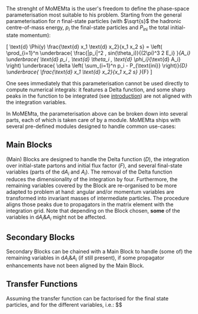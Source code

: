 The strenght of MoMEMta is the user's freedom to define the phase-space parameterisation most suitable to his problem. Starting from the general parameterisation for $n$ final-state particles (with $\sqrt{s}$ the hadronic centre-of-mass energy, $p_i$ the final-state particles and $P_{\text{ini}}$ the total initial-state momentum):

\[
  \text{d} \Phi(y) \frac{\text{d} x_1 \text{d} x_2}{x_1 x_2 s} =
    \left(
      \prod_{i=1}^n \underbrace{ \frac{|p_i|^2 \, sin(\theta_i)}{(2\pi)^3 2 E_i} }_{A_i} \underbrace{ \text{d} p_i \, \text{d} \theta_i \, \text{d} \phi_i}_{\text{d} A_i}
    \right)
    \underbrace{ \delta \left( \sum_{i=1}^n p_i - P_{\text{ini}} \right)}_{D}
    \underbrace{ \frac{\text{d} x_1 \text{d} x_2}{x_1 x_2 s} }_{F}
\]

One sees immediately that this parameterisation cannot be used directly to compute numerical integrals: it features a Delta function, and some sharp peaks in the function to be integrated (see [introduction](introduction)) are not aligned with the integration variables.

In MoMEMta, the parameterisation above can be broken down into several parts, each of which is taken care of by a module. MoMEMta ships with several pre-defined modules designed to handle common use-cases:


## Main Blocks

(Main) Blocks are designed to handle the Delta function ($D$), the integration over initial-state partons and initial flux factor ($F$), and several final-state variables (parts of the $\text{d}A_i$ and $A_i$). The removal of the Delta function reduces the dimensionality of the integration by four. Furthermore, the remaining variables covered by the Block are re-organised to be more adapted to problem at hand: angular and/or momentum variables are transformed into invariant masses of intermediate particles. The procedure aligns those peaks due to propagators in the matrix element with the integration grid. Note that depending on the Block chosen, **some** of the variables in $\text{d}A_i$&$A_i$ might not be affected.

## Secondary Blocks

Secondary Blocks can be chained with a Main Block to handle (some of) the remaining variables in $\text{d}A_i$&$A_i$ (if still present), if some propagator enhancements have not been aligned by the Main Block.

## Transfer Functions

Assuming the transfer function can be factorised for the final state particles, and for the different variables, i.e.:
$$
